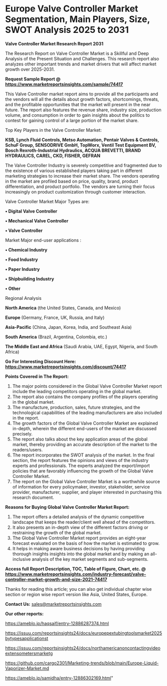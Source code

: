 # Europe Valve Controller Market Segmentation, Main Players, Size, SWOT Analysis 2025 to 2031

<strong>Valve Controller Market Research Report 2031</strong>

The Research Report on Valve Controller Market is a Skillful and Deep Analysis of the Present Situation and Challenges. This research report also analyzes other important trends and market drivers that will affect market growth over 2025-2031.

<strong>Request Sample Report @ <a href=https://www.marketreportsinsights.com/sample/74417>https://www.marketreportsinsights.com/sample/74417</a></strong>

This Valve Controller market report aims to provide all the participants and the vendors will all the details about growth factors, shortcomings, threats, and the profitable opportunities that the market will present in the near future. The report also features the revenue share, industry size, production volume, and consumption in order to gain insights about the politics to contest for gaining control of a large portion of the market share.

Top Key Players in the Valve Controller Market:

<strong>KSB, Lynch Fluid Controls, Metso Automation, Pentair Valves & Controls, SchuF Group, SENSODRIVE GmbH, TopWorx, Ventil Test Equipment BV, Bosch Rexroth-Industrial Hydraulics, ACQUA BREVETTI, BRAND HYDRAULICS, CAREL, CKD, FISHER, GEFRAN</strong>

The Valve Controller Industry is severely competitive and fragmented due to the existence of various established players taking part in different marketing strategies to increase their market share. The vendors operating in the market are profiled based on price, quality, brand, product differentiation, and product portfolio. The vendors are turning their focus increasingly on product customization through customer interaction.

Valve Controller Market Major Types are:

<strong>• Digital Valve Controller

• Mechanical Valve Controller

• Valve Controller</strong>

Market Major end-user applications :

<strong>• Chemical Industry

• Food Industry

• Paper Industry

• Shipbuilding Industry

• Other</strong>

Regional Analysis

</u><strong><b>North America</b></strong> (the United States, Canada, and Mexico)

<strong><b>Europe </b></strong>(Germany, France, UK, Russia, and Italy)

<strong><b>Asia-Pacific</b></strong> (China, Japan, Korea, India, and Southeast Asia)

<strong><b>South America</b></strong> (Brazil, Argentina, Colombia, etc.)

<strong><b>The Middle East and Africa</b></strong> (Saudi Arabia, UAE, Egypt, Nigeria, and South Africa)

<strong>Go For Interesting Discount Here: <a href=https://www.marketreportsinsights.com/discount/74417>https://www.marketreportsinsights.com/discount/74417</a></strong>

<strong>Points Covered in The Report:</strong>
<ol>
  <li>The major points considered in the Global Valve Controller Market report include the leading competitors operating in the global market.</li>
  <li>The report also contains the company profiles of the players operating in the global market.</li>
  <li>The manufacture, production, sales, future strategies, and the technological capabilities of the leading manufacturers are also included in the report.</li>
  <li>The growth factors of the Global Valve Controller Market are explained in-depth, wherein the different end-users of the market are discussed precisely.</li>
  <li>The report also talks about the key application areas of the global market, thereby providing an accurate description of the market to the readers/users.</li>
  <li>The report incorporates the SWOT analysis of the market. In the final section, the report features the opinions and views of the industry experts and professionals. The experts analyzed the export/import policies that are favorably influencing the growth of the Global Valve Controller Market.</li>
  <li>The report on the Global Valve Controller Market is a worthwhile source of information for every policymaker, investor, stakeholder, service provider, manufacturer, supplier, and player interested in purchasing this research document.</li>
</ol>
<strong>Reasons for Buying Global Valve Controller Market Report:</strong>

<ol>
  <li>The report offers a detailed analysis of the dynamic competitive landscape that keeps the reader/client well ahead of the competitors.</li>
  <li>It also presents an in-depth view of the different factors driving or restraining the growth of the global market.</li>
  <li>The Global Valve Controller Market report provides an eight-year forecast evaluated on the basis of how the market is estimated to grow.</li>
  <li>It helps in making aware business decisions by having providing thorough insights insights into the global market and by making an all-inclusive analysis of the key market segments and sub-segments.</li>
</ol>
<strong>Access full Report Description, TOC, Table of Figure, Chart, etc. @ <a href=https://www.marketreportsinsights.com/industry-forecast/valve-controller-market-growth-and-size-2021-74417>https://www.marketreportsinsights.com/industry-forecast/valve-controller-market-growth-and-size-2021-74417</a></strong>


Thanks for reading this article; you can also get individual chapter wise section or region wise report version like Asia, United States, Europe.

<strong>Contact Us:</strong>
sales@marketreportsinsights.com

<strong>Our other reports:</strong>

<a href=https://ameblo.jp/haqsaif/entry-12886287374.html>https://ameblo.jp/haqsaif/entry-12886287374.html</a>

<a href=https://issuu.com/reportsinsights24/docs/europepextubingtoolsmarket2025bytypesapplicationst>https://issuu.com/reportsinsights24/docs/europepextubingtoolsmarket2025bytypesapplicationst</a>

<a href=https://issuu.com/reportsinsights24/docs/northamericanoncontactingvideoextensometersmarketg>https://issuu.com/reportsinsights24/docs/northamericanoncontactingvideoextensometersmarketg</a>

<a href=https://github.com/cargo2301/Marketing-trends/blob/main/Europe-Liquid-Vaporizer-Market.md>https://github.com/cargo2301/Marketing-trends/blob/main/Europe-Liquid-Vaporizer-Market.md</a>

<a href=https://ameblo.jp/samidha/entry-12886302169.html>https://ameblo.jp/samidha/entry-12886302169.html</a>"
